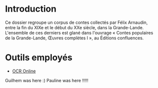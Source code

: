 # Introduction

Ce dossier regroupe un corpus de contes collectés par Félix Arnaudin, entre la fin du XIXe et le début du XXe siècle, dans la Grande-Lande. L'ensemble de ces derniers est glané dans l'ouvrage « Contes populaires de la Grande-Lande, Œuvres complètes I », au Éditions confluences.


# Outils employés

- [OCR Online](https://www.onlineocr.net/fr/)

Guilhem was here :)
Pauline was here !!!!!
